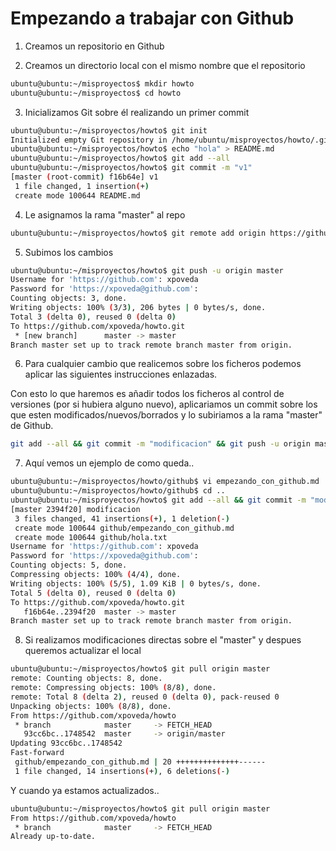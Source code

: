 Empezando a trabajar con Github
===============================

1) Creamos un repositorio en Github

2) Creamos un directorio local con el mismo nombre que el repositorio
~~~ bash
ubuntu@ubuntu:~/misproyectos$ mkdir howto
ubuntu@ubuntu:~/misproyectos$ cd howto
~~~

3) Inicializamos Git sobre él realizando un primer commit 
~~~ bash
ubuntu@ubuntu:~/misproyectos/howto$ git init
Initialized empty Git repository in /home/ubuntu/misproyectos/howto/.git/
ubuntu@ubuntu:~/misproyectos/howto$ echo "hola" > README.md
ubuntu@ubuntu:~/misproyectos/howto$ git add --all
ubuntu@ubuntu:~/misproyectos/howto$ git commit -m "v1"
[master (root-commit) f16b64e] v1
 1 file changed, 1 insertion(+)
 create mode 100644 README.md
 ~~~

4) Le asignamos la rama "master" al repo
~~~ bash
ubuntu@ubuntu:~/misproyectos/howto$ git remote add origin https://github.com/xpoveda/howto.git
~~~ 

5) Subimos los cambios
~~~ bash
ubuntu@ubuntu:~/misproyectos/howto$ git push -u origin master
Username for 'https://github.com': xpoveda
Password for 'https://xpoveda@github.com':
Counting objects: 3, done.
Writing objects: 100% (3/3), 206 bytes | 0 bytes/s, done.
Total 3 (delta 0), reused 0 (delta 0)
To https://github.com/xpoveda/howto.git
 * [new branch]      master -> master
Branch master set up to track remote branch master from origin.
~~~ 

6) Para cualquier cambio que realicemos sobre los ficheros podemos aplicar las siguientes instrucciones enlazadas.

Con esto lo que haremos es añadir todos los ficheros al control de versiones (por si hubiera alguno nuevo), aplicariamos un 
commit sobre los que esten modificados/nuevos/borrados y lo subiriamos a la rama "master" de Github.
~~~ bash
git add --all && git commit -m "modificacion" && git push -u origin master
~~~ 

7) Aquí vemos un ejemplo de como queda..
~~~ bash
ubuntu@ubuntu:~/misproyectos/howto/github$ vi empezando_con_github.md
ubuntu@ubuntu:~/misproyectos/howto/github$ cd ..
ubuntu@ubuntu:~/misproyectos/howto$ git add --all && git commit -m "modificacion" && git push -u origin master
[master 2394f20] modificacion
 3 files changed, 41 insertions(+), 1 deletion(-)
 create mode 100644 github/empezando_con_github.md
 create mode 100644 github/hola.txt
Username for 'https://github.com': xpoveda
Password for 'https://xpoveda@github.com':
Counting objects: 5, done.
Compressing objects: 100% (4/4), done.
Writing objects: 100% (5/5), 1.09 KiB | 0 bytes/s, done.
Total 5 (delta 0), reused 0 (delta 0)
To https://github.com/xpoveda/howto.git
   f16b64e..2394f20  master -> master
Branch master set up to track remote branch master from origin.
~~~ 

8) Si realizamos modificaciones directas sobre el "master" y despues queremos actualizar el local
~~~ bash
ubuntu@ubuntu:~/misproyectos/howto$ git pull origin master
remote: Counting objects: 8, done.
remote: Compressing objects: 100% (8/8), done.
remote: Total 8 (delta 2), reused 0 (delta 0), pack-reused 0
Unpacking objects: 100% (8/8), done.
From https://github.com/xpoveda/howto
 * branch            master     -> FETCH_HEAD
   93cc6bc..1748542  master     -> origin/master
Updating 93cc6bc..1748542
Fast-forward
 github/empezando_con_github.md | 20 ++++++++++++++------
 1 file changed, 14 insertions(+), 6 deletions(-)
~~~

Y cuando ya estamos actualizados..
~~~ bash
ubuntu@ubuntu:~/misproyectos/howto$ git pull origin master
From https://github.com/xpoveda/howto
 * branch            master     -> FETCH_HEAD
Already up-to-date.
~~~ 
